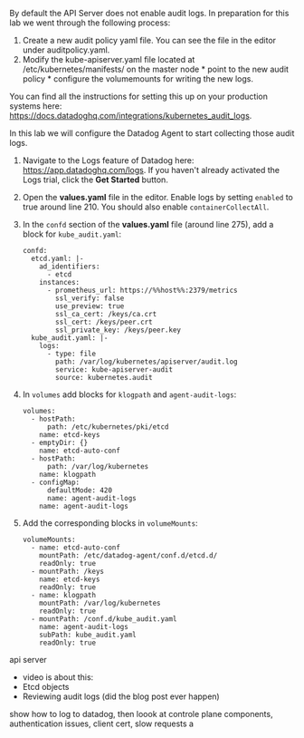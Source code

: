 By default the API Server does not enable audit logs. In preparation for this lab we went through the following process:
  1. Create a new audit policy yaml file. You can see the file in the editor under auditpolicy.yaml. 
  1. Modify the kube-apiserver.yaml file located at /etc/kubernetes/manifests/ on the master node
    * point to the new audit policy
    * configure the volumemounts for writing the new logs. 

You can find all the instructions for setting this up on your production systems here: https://docs.datadoghq.com/integrations/kubernetes_audit_logs. 

In this lab we will configure the Datadog Agent to start collecting those audit logs.

1.  Navigate to the Logs feature of Datadog here: https://app.datadoghq.com/logs. If you haven't already activated the Logs trial, click the **Get Started** button. 
1.  Open the **values.yaml** file in the editor. Enable logs by setting `enabled` to true around line 210. You should also enable `containerCollectAll`.
1.  In the `confd` section of the **values.yaml** file (around line 275), add a block for `kube_audit.yaml`:

        confd:
          etcd.yaml: |-
            ad_identifiers:
              - etcd
            instances:
              - prometheus_url: https://%%host%%:2379/metrics
                ssl_verify: false
                use_preview: true
                ssl_ca_cert: /keys/ca.crt
                ssl_cert: /keys/peer.crt
                ssl_private_key: /keys/peer.key
          kube_audit.yaml: |-
            logs:
              - type: file
                path: /var/log/kubernetes/apiserver/audit.log
                service: kube-apiserver-audit
                source: kubernetes.audit

1.  In `volumes` add blocks for `klogpath` and `agent-audit-logs`:

        volumes:
          - hostPath:
              path: /etc/kubernetes/pki/etcd
            name: etcd-keys
          - emptyDir: {}
            name: etcd-auto-conf
          - hostPath:
              path: /var/log/kubernetes
            name: klogpath
          - configMap:
              defaultMode: 420
              name: agent-audit-logs
            name: agent-audit-logs

1.  Add the corresponding blocks in `volumeMounts`:

        volumeMounts:
          - name: etcd-auto-conf
            mountPath: /etc/datadog-agent/conf.d/etcd.d/
            readOnly: true
          - mountPath: /keys
            name: etcd-keys
            readOnly: true
          - name: klogpath
            mountPath: /var/log/kubernetes
            readOnly: true
          - mountPath: /conf.d/kube_audit.yaml
            name: agent-audit-logs
            subPath: kube_audit.yaml
            readOnly: true

api server

- video is about this:
- Etcd objects 
- Reviewing audit logs (did the blog post ever happen)


show how to log to datadog, then loook at controle plane components, authentication issues, client cert, slow requests
a
